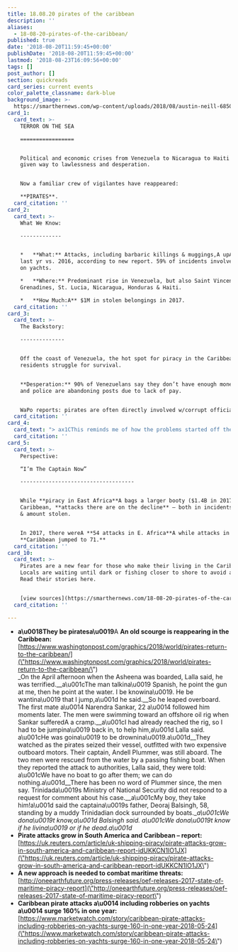 ```yaml
---
title: 18.08.20 pirates of the caribbean
description: ''
aliases:
  - 18-08-20-pirates-of-the-caribbean/
published: true
date: '2018-08-20T11:59:45+00:00'
publishDate: '2018-08-20T11:59:45+00:00'
lastmod: '2018-08-23T16:09:56+00:00'
tags: []
post_author: []
section: quickreads
card_series: current events
color_palette_classname: dark-blue
background_image: >-
  https://smarthernews.com/wp-content/uploads/2018/08/austin-neill-685080-unsplash-scaled.jpg
card_1:
  card_text: >-
    TERROR ON THE SEA

    =================


    Political and economic crises from Venezuela to Nicaragua to Haiti have
    given way to lawlessness and desperation.


    Now a familiar crew of vigilantes have reappeared:  

    **PIRATES**.
  card_citation: ''
card_2:
  card_text: >-
    What We Know:

    -------------


    *   **What:** Attacks, including barbaric killings & muggings,A upA 163%
    last yr vs. 2016, according to new report. 59% of incidents involve robbery
    on yachts.

    *   **Where:** Predominant rise in Venezuela, but also Saint Vincent and the
    Grenadines, St. Lucia, Nicaragua, Honduras & Haiti.

    *   **How Much:A** $1M in stolen belongings in 2017.
  card_citation: ''
card_3:
  card_text: >-
    The Backstory:

    --------------


    Off the coast of Venezuela, the hot spot for piracy in the Caribbean,
    residents struggle for survival.


    **Desperation:** 90% of Venezuelans say they don’t have enough money to eat
    and police are abandoning posts due to lack of pay.


    WaPo reports: pirates are often directly involved w/corrupt officials.
  card_citation: ''
card_4:
  card_text: "> ax1CThis reminds me of how the problems started off the coast of eastern Africa.”n> n> Roodal Moonilal, opposition lawmaker from neighboring Trinidad and Tobago, likening Venezuelan pirates to Somalia, where impoverished fisherman turned to hijacking passing vessels after the country's collapse in the 1990s."
  card_citation: ''
card_5:
  card_text: >-
    Perspective:  

    “I’m The Captain Now”

    ------------------------------------


    While **piracy in East Africa**A bags a larger booty ($1.4B in 2017) vs.
    Caribbean, **attacks there are on the decline** – both in incidents reported
    & amount stolen.


    In 2017, there wereA **54 attacks in E. Africa**A while attacks in theA
    **Caribbean jumped to 71.**
  card_citation: ''
card_10:
  card_text: >-
    Pirates are a new fear for those who make their living in the Caribbean.
    Locals are waiting until dark or fishing closer to shore to avoid attacks.
    Read their stories here.


    [view sources](https://smarthernews.com/18-08-20-pirates-of-the-caribbean/)
  card_citation: ''

---
```

*   **a\\u0018They be piratesa\\u0019**A **An old scourge is reappearing in the Caribbean:**  
    [https://www.washingtonpost.com/graphics/2018/world/pirates-return-to-the-caribbean/](\"https://www.washingtonpost.com/graphics/2018/world/pirates-return-to-the-caribbean/\")  
    _On the April afternoon when the Asheena was boarded, Lalla said, he was terrified.__a\\u001cThe man talkina\\u0019 Spanish, he point the gun at me, then he point at the water. I be knowina\\u0019. He be wantina\\u0019 that I jump,a\\u001d he said.__So he leaped overboard. The first mate a\\u0014 Narendra Sankar, 22 a\\u0014 followed him moments later. The men were swimming toward an offshore oil rig when Sankar sufferedA a cramp.__a\\u001cI had already reached the rig, so I had to be jumpina\\u0019 back in, to help him,a\\u001d Lalla said. a\\u001cHe was goina\\u0019 to be drownina\\u0019.a\\u001d__They watched as the pirates seized their vessel, outfitted with two expensive outboard motors. Their captain, Andell Plummer, was still aboard. The two men were rescued from the water by a passing fishing boat. When they reported the attack to authorities, Lalla said, they were told: a\\u001cWe have no boat to go after them; we can do nothing.a\\u001d__There has been no word of Plummer since, the men say. Trinidada\\u0019s Ministry of National Security did not respond to a request for comment about his case.__a\\u001cMy boy, they take him!a\\u001d said the captaina\\u0019s father, Deoraj Balsingh, 58, standing by a muddy Trinidadian dock surrounded by boats.__a\\u001cWe dona\\u0019t know,a\\u001d Balsingh said. a\\u001cWe dona\\u0019t know if he livina\\u0019 or if he dead.a\\u001d_
*   **Pirate attacks grow in South America and Caribbean – report:**  
    [https://uk.reuters.com/article/uk-shipping-piracy/pirate-attacks-grow-in-south-america-and-caribbean-report-idUKKCN1IO1JX](\"https://uk.reuters.com/article/uk-shipping-piracy/pirate-attacks-grow-in-south-america-and-caribbean-report-idUKKCN1IO1JX\")
*   **A new approach is needed to combat maritime threats:**  
    [http://oneearthfuture.org/press-releases/oef-releases-2017-state-of-maritime-piracy-report](\"http://oneearthfuture.org/press-releases/oef-releases-2017-state-of-maritime-piracy-report\")
*   **Caribbean pirate attacks a\\u0014 including robberies on yachts a\\u0014 surge 160% in one year:**  
    [https://www.marketwatch.com/story/caribbean-pirate-attacks-including-robberies-on-yachts-surge-160-in-one-year-2018-05-24](\"https://www.marketwatch.com/story/caribbean-pirate-attacks-including-robberies-on-yachts-surge-160-in-one-year-2018-05-24\")